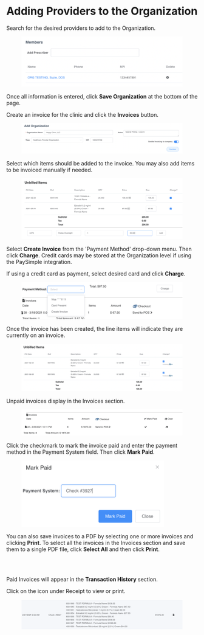 # Adding Providers to the Organization

Search for the desired providers to add to the Organization.

<figure><img src="../../.gitbook/assets/image (57).png" alt=""><figcaption></figcaption></figure>

Once all information is entered, click **Save Organization** at the bottom of the page.

Create an invoice for the clinic and click the **Invoices** button.

<figure><img src="../../.gitbook/assets/image (58).png" alt=""><figcaption></figcaption></figure>

Select which items should be added to the invoice. You may also add items to be invoiced manually if needed.

<figure><img src="../../.gitbook/assets/image (59).png" alt=""><figcaption></figcaption></figure>

Select **Create Invoice** from the 'Payment Method' drop-down menu. Then click **Charge**. Credit cards may be stored at the Organization level if using the PaySimple integration.

If using a credit card as payment, select desired card and click **Charge**.

<figure><img src="../../.gitbook/assets/image (60).png" alt=""><figcaption></figcaption></figure>

Once the invoice has been created, the line items will indicate they are currently on an invoice.

<figure><img src="../../.gitbook/assets/image (61).png" alt=""><figcaption></figcaption></figure>

Unpaid invoices display in the Invoices section.

<figure><img src="../../.gitbook/assets/image (62).png" alt=""><figcaption></figcaption></figure>

Click the checkmark to mark the invoice paid and enter the payment method in the Payment System field. Then click **Mark Paid**.

<figure><img src="../../.gitbook/assets/image (64).png" alt="" width="375"><figcaption></figcaption></figure>

You can also save invoices to a PDF by selecting one or more invoices and clicking **Print**. To select all the invoices in the Invoices section and save them to a single PDF file, click **Select All** and then click **Print**.&#x20;

<figure><img src="https://lh7-rt.googleusercontent.com/docsz/AD_4nXdrO2gnPt5RJeE6WJ5QZ5okG3H-hFu4MYmL7zkIx2tIvMEZvDjL1dKS1Z1cDaKAIEUQinOEsmIiCZ8-AzMmnshSCZ65FgsokT6X_4wdcJNcWadHXgcrsUAb06btI9A-OKfYqa3Lmg?key=Mwg-J6pWl6poZIgsxn2fk5-D" alt=""><figcaption></figcaption></figure>

\
Paid Invoices will appear in the **Transaction History** section.

Click on the icon under Receipt to view or print.

<figure><img src="../../.gitbook/assets/image (65).png" alt=""><figcaption></figcaption></figure>
